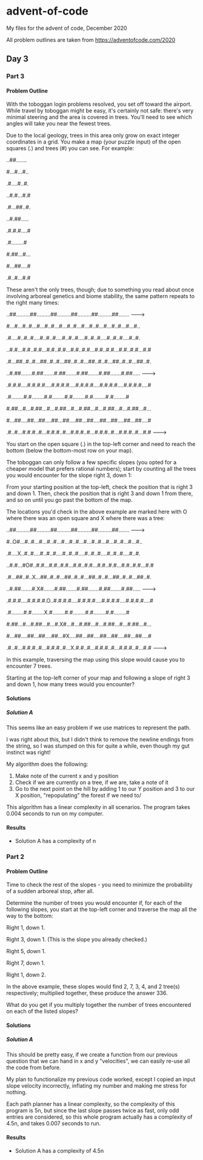 # advent-of-code
 My files for the advent of code, December 2020

All problem outlines are taken from https://adventofcode.com/2020

## Day 3
### Part 3
#### Problem Outline
With the toboggan login problems resolved, you set off toward the airport. While travel by toboggan might be easy, it's certainly not safe: there's very minimal steering and the area is covered in trees. You'll need to see which angles will take you near the fewest trees.

Due to the local geology, trees in this area only grow on exact integer coordinates in a grid. You make a map (your puzzle input) of the open squares (.) and trees (#) you can see. For example:

..##.......

#...#...#..

.#....#..#.

..#.#...#.#

.#...##..#.

..#.##.....

.#.#.#....#

.#........#

#.##...#...

#...##....#

.#..#...#.#

These aren't the only trees, though; due to something you read about once involving arboreal genetics and biome stability, the same pattern repeats to the right many times:

..##.........##.........##.........##.........##.........##.......  --->

#...#...#..#...#...#..#...#...#..#...#...#..#...#...#..#...#...#..

.#....#..#..#....#..#..#....#..#..#....#..#..#....#..#..#....#..#.

..#.#...#.#..#.#...#.#..#.#...#.#..#.#...#.#..#.#...#.#..#.#...#.#

.#...##..#..#...##..#..#...##..#..#...##..#..#...##..#..#...##..#.

..#.##.......#.##.......#.##.......#.##.......#.##.......#.##.....  --->

.#.#.#....#.#.#.#....#.#.#.#....#.#.#.#....#.#.#.#....#.#.#.#....#

.#........#.#........#.#........#.#........#.#........#.#........#

#.##...#...#.##...#...#.##...#...#.##...#...#.##...#...#.##...#...

#...##....##...##....##...##....##...##....##...##....##...##....#

.#..#...#.#.#..#...#.#.#..#...#.#.#..#...#.#.#..#...#.#.#..#...#.#  --->

You start on the open square (.) in the top-left corner and need to reach the bottom (below the bottom-most row on your map).

The toboggan can only follow a few specific slopes (you opted for a cheaper model that prefers rational numbers); start by counting all the trees you would encounter for the slope right 3, down 1:

From your starting position at the top-left, check the position that is right 3 and down 1. Then, check the position that is right 3 and down 1 from there, and so on until you go past the bottom of the map.

The locations you'd check in the above example are marked here with O where there was an open square and X where there was a tree:

..##.........##.........##.........##.........##.........##.......  --->

#..O#...#..#...#...#..#...#...#..#...#...#..#...#...#..#...#...#..

.#....X..#..#....#..#..#....#..#..#....#..#..#....#..#..#....#..#.

..#.#...#O#..#.#...#.#..#.#...#.#..#.#...#.#..#.#...#.#..#.#...#.#

.#...##..#..X...##..#..#...##..#..#...##..#..#...##..#..#...##..#.

..#.##.......#.X#.......#.##.......#.##.......#.##.......#.##.....  --->

.#.#.#....#.#.#.#.O..#.#.#.#....#.#.#.#....#.#.#.#....#.#.#.#....#

.#........#.#........X.#........#.#........#.#........#.#........#

#.##...#...#.##...#...#.X#...#...#.##...#...#.##...#...#.##...#...

#...##....##...##....##...#X....##...##....##...##....##...##....#

.#..#...#.#.#..#...#.#.#..#...X.#.#..#...#.#.#..#...#.#.#..#...#.#  --->

In this example, traversing the map using this slope would cause you to encounter 7 trees.

Starting at the top-left corner of your map and following a slope of right 3 and down 1, how many trees would you encounter?

#### Solutions
##### Solution A
This seems like an easy problem if we use matrices to represent the path.

I was right about this, but I didn't think to remove the newline endings from the string, so I was stumped on this for quite a while, even though my gut instinct was right!

My algorithm does the following:
1. Make note of the current x and y position
2. Check if we are currently on a tree, if we are, take a note of it
3. Go to the next point on the hill by adding 1 to our Y position and 3 to our X position, "repopulating" the forest if we need to/

This algorithm has a linear complexity in all scenarios. The program takes 0.004 seconds to run on my computer.


#### Results
- Solution A has a complexity of n

### Part 2
#### Problem Outline
Time to check the rest of the slopes - you need to minimize the probability of a sudden arboreal stop, after all.

Determine the number of trees you would encounter if, for each of the following slopes, you start at the top-left corner and traverse the map all the way to the bottom:

Right 1, down 1.

Right 3, down 1. (This is the slope you already checked.)

Right 5, down 1.

Right 7, down 1.

Right 1, down 2.

In the above example, these slopes would find 2, 7, 3, 4, and 2 tree(s) respectively; multiplied together, these produce the answer 336.

What do you get if you multiply together the number of trees encountered on each of the listed slopes?

#### Solutions
##### Solution A
This should be pretty easy, if we create a function from our previous question that we can hand in x and y "velocities", we can easily re-use all the code from before.

My plan to functionalize my previous code worked, except I copied an input slope velocity incorrectly, inflating my number and making me stress for nothing.

Each path planner has a linear complexity, so the complexity of this program is 5n, but since the last slope passes twice as fast, only odd entries are considered, so this whole program actually has a complexity of 4.5n, and takes 0.007 seconds to run.

#### Results
- Solution A has a complexity of 4.5n

